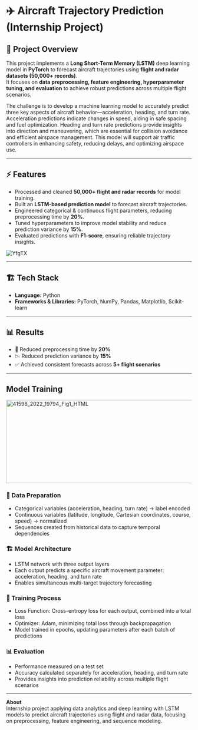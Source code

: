 # ✈️ Aircraft Trajectory Prediction (Internship Project)

## 📌 Project Overview
This project implements a **Long Short-Term Memory (LSTM)** deep learning model in **PyTorch** to forecast aircraft trajectories using **flight and radar datasets (50,000+ records)**.  
It focuses on **data preprocessing, feature engineering, hyperparameter tuning, and evaluation** to achieve robust predictions across multiple flight scenarios.  

The challenge is to develop a machine learning model to accurately predict three key aspects of aircraft behavior—acceleration, heading, and turn rate. Acceleration predictions indicate changes in speed, aiding in safe spacing and fuel optimization. Heading and turn rate predictions provide insights into direction and maneuvering, which are essential for collision avoidance and efficient airspace management. This model will support air traffic controllers in enhancing safety, reducing delays, and optimizing airspace use.

---

## ⚡ Features
- Processed and cleaned **50,000+ flight and radar records** for model training.  
- Built an **LSTM-based prediction model** to forecast aircraft trajectories.  
- Engineered categorical & continuous flight parameters, reducing preprocessing time by **20%**.  
- Tuned hyperparameters to improve model stability and reduce prediction variance by **15%**.  
- Evaluated predictions with **F1-score**, ensuring reliable trajectory insights.  


![YfgTX](https://github.com/user-attachments/assets/42d8f0df-5633-47a4-8261-bbab9712b61b)

---

## 🏗️ Tech Stack
- **Language:** Python  
- **Frameworks & Libraries:** PyTorch, NumPy, Pandas, Matplotlib, Scikit-learn  

---

## 📊 Results
- 🚀 Reduced preprocessing time by **20%**  
- 📉 Reduced prediction variance by **15%**  
- ✅ Achieved consistent forecasts across **5+ flight scenarios**  

---

## Model Training

<img width="685" height="226" alt="41598_2022_19794_Fig1_HTML" src="https://github.com/user-attachments/assets/9148e8f3-d4ad-4adf-9a2e-a0f09a83bd66" />

### 🔧 Data Preparation
- Categorical variables (acceleration, heading, turn rate) → label encoded  
- Continuous variables (latitude, longitude, Cartesian coordinates, course, speed) → normalized  
- Sequences created from historical data to capture temporal dependencies  

### 🏗️ Model Architecture
- LSTM network with three output layers  
- Each output predicts a specific aircraft movement parameter: acceleration, heading, and turn rate  
- Enables simultaneous multi-target trajectory forecasting  

### 🎯 Training Process
- Loss Function: Cross-entropy loss for each output, combined into a total loss  
- Optimizer: Adam, minimizing total loss through backpropagation  
- Model trained in epochs, updating parameters after each batch of predictions  

### 📊 Evaluation
- Performance measured on a test set  
- Accuracy calculated separately for acceleration, heading, and turn rate  
- Provides insights into prediction reliability across multiple flight scenarios  

---

**About**  
Internship project applying data analytics and deep learning with LSTM models to predict aircraft trajectories using flight and radar data, focusing on preprocessing, feature engineering, and sequence modeling.
